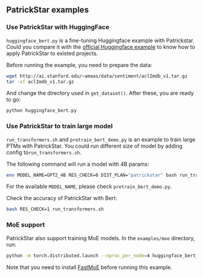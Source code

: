 ## PatrickStar examples

### Use PatrickStar with HuggingFace

`huggingface_bert.py` is a fine-tuning Huggingface example with Patrickstar. Could you compare it with the [official Huggingface example](https://huggingface.co/transformers/custom_datasets.html#seq-imdb) to know how to apply PatrickStar to existed projects.

Before running the example, you need to prepare the data:

```bash
wget http://ai.stanford.edu/~amaas/data/sentiment/aclImdb_v1.tar.gz
tar -xf aclImdb_v1.tar.gz
```

And change the directory used in `get_dataset()`. After these, you are ready to go:

```bash
python huggingface_bert.py
```

### Use PatrickStar to train large model

`run_transformers.sh` and `pretrain_bert_demo.py` is an example to train large PTMs with PatrickStar. You could run different size of model by adding config to`run_transformers.sh`.

The following command will run a model with 4B params:

```bash
env MODEL_NAME=GPT2_4B RES_CHECK=0 DIST_PLAN="patrickstar" bash run_transformers.sh
```

For the available `MODEL_NAME`, please check `pretrain_bert_demo.py`.

Check the accuracy of PatrickStar with Bert:

```bash
bash RES_CHECK=1 run_transformers.sh
```

### MoE support

PatrickStar also support training MoE models. In the `examples/moe` directory, run:

```bash
python -m torch.distributed.launch --nproc_per_node=4 huggingface_bert_moe.py
```

Note that you need to install [FastMoE](https://github.com/laekov/fastmoe) before running this example.
